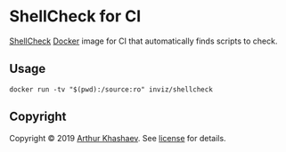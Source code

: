 # ShellCheck for CI

[ShellCheck] [Docker] image for CI that automatically finds scripts to check.

[ShellCheck]: https://www.shellcheck.net
[Docker]: https://www.docker.com

## Usage

    docker run -tv "$(pwd):/source:ro" inviz/shellcheck

## Copyright

Copyright © 2019 [Arthur Khashaev]. See [license] for details.

[Arthur Khashaev]: https://khashaev.ru
[license]: LICENSE.txt
